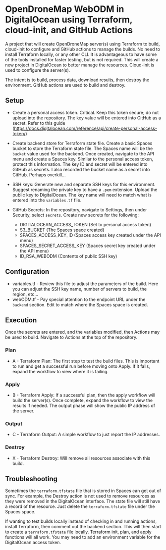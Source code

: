 # OpenDroneMap WebODM in DigitalOcean using Terraform, cloud-init, and GitHub Actions

A project that will create OpenDroneMap server(s) using Terraform to build, cloud-init to configure and GitHub actions to manage the builds. No need to install Terraform locally, or any other CLI. It is advantageous to have some of the tools installed for faster testing, but is not required. This will create a new project in DigitalOcean to better manage the resources. Cloud-init is used to configure the server(s).

The intent is to build, process data, download results, then destroy the environment. GitHub actions are used to build and destroy.

## Setup

- Create a personal access token. Critical. Keep this token secure; do not upload into the repository. The key value will be entered into GitHub as a secret. Refer to this guide (https://docs.digitalocean.com/reference/api/create-personal-access-token/)

- Create backend store for Terraform state file. Create a basic Spaces bucket to store the Terraform state file. The Spaces name will be the `bucket` value used for the backend. Once created, navigate to the API menu and create a Spaces key. Similar to the personal access token, protect this information. The key ID and secret will be entered into GitHub as secrets. I also recorded the bucket name as a secret into GitHub. Perhaps overkill...

- SSH keys: Generate new and separate SSH keys for this environment. Suggest renaming the private key to have a `.pem` extension. Upload the public key to DigitalOcean. The key name will need to match what is entered into the `variables.tf` file.

- GitHub Secrets: In the repository, navigate to Settings, then under Security, select `secrets`. Create new secrets for the following:

	- DIGITALOCEAN_ACCESS_TOKEN (Set to personal access token)
	- S3_BUCKET (The Spaces space created)
	- SPACES_ACCESS_KEY_ID (Spaces access key created under the API menu)
	- SPACES_SECRET_ACCESS_KEY (Spaces secret key created under the API menu)
	- ID_RSA_WEBODM (Contents of public SSH key)

## Configuration

- variables.tf - Review this file to adjust the parameters of the build. Here you can adjust the SSH key name, number of servers to build, the region, etc...
- webODM.tf - Pay special attention to the endpoint URL under the `backend` section. Edit to match where the Spaces space is created.

## Execution

Once the secrets are entered, and the variables modified, then Actions may be used to build. Navigate to Actions at the top of the repository.

### Plan

- A - Terraform Plan: The first step to test the build files. This is important to run and get a successful run before moving onto Apply. If it fails, expand the workflow to view where it is failing.

### Apply

- B - Terraform Apply: If a successful plan, then the apply workflow will build the server(s). Once complete, expand the workflow to view the results if needed. The output phase will show the public IP address of the server.

### Output

- C - Terraform Output: A simple workflow to just report the IP addresses.

### Destroy

- X - Terraform Destroy: Will remove all resources associate with this build.

## Troubleshooting

Sometimes the `terraform.tfstate` file that is stored in Spaces can get out of sync. For example, the Destroy action is not used to remove resources as they were removed in the DigitalOcean interface. The state file will still have a record of the resource. Just delete the `terraform.tfstate` file under the Spaces space. 

If wanting to test builds locally instead of checking in and running actions, install Terraform, then comment out the backend section. This will then start to create a `terraform.tfstate` file locally. Terraform init, plan, and apply functions will all work. You may need to add an environment variable for the DigitalOcean access token.